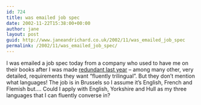 ```yaml
---
id: 724
title: was emailed job spec
date: 2002-11-22T15:38:00+00:00
author: jane
layout: post
guid: http://www.janeandrichard.co.uk/2002/11/was_emailed_job_spec
permalink: /2002/11/was_emailed_job_spec/
---
```

I was emailed a job spec today from a company who used to have me on their books after I was made [redundant last year](http://www.janeandrichard.co.uk/2001/11/well_survived_rounds_of) &#8211; among many other, very detailed, requirements they want &#8220;fluently trilingual&#8221;. But they don&#8217;t mention what languages! The job is in Brussels so I assume it&#8217;s English, French and Flemish but&#8230;. Could I apply with English, Yorkshire and Hull as my three languages that I can fluently converse in?